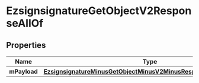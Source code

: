 
# EzsignsignatureGetObjectV2ResponseAllOf

## Properties
Name | Type | Description | Notes
------------ | ------------- | ------------- | -------------
**mPayload** | [**EzsignsignatureMinusGetObjectMinusV2MinusResponseMinusMPayload**](EzsignsignatureMinusGetObjectMinusV2MinusResponseMinusMPayload.md) |  | 



